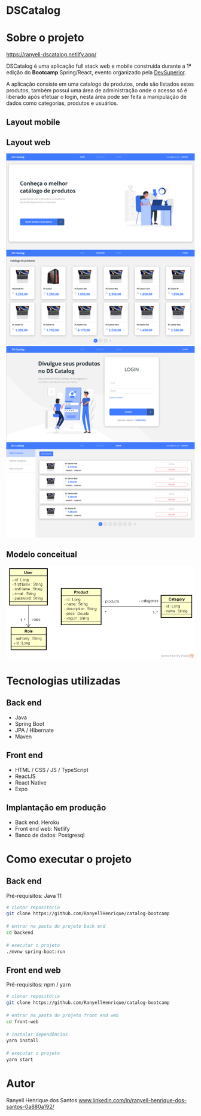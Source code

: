 # DSCatalog

# Sobre o projeto

https://ranyell-dscatalog.netlify.app/

DSCatalog é uma aplicação full stack web e mobile construída durante a 1ª edição do **Bootcamp** Spring/React, evento organizado pela [DevSuperior](https://devsuperior.com "Site da DevSuperior").

A aplicação consiste em uma catalogo de produtos, onde são listados estes produtos, também possui uma área de administração onde o acesso só é liberado após efetuar o login, nesta área pode ser feita a manipulação de dados como categorias, produtos e usuários.

## Layout mobile

## Layout web
![webHome](https://github.com/RanyellHenrique/assets/blob/main/dscatalog/Home.png) 
![webCatalog](https://github.com/RanyellHenrique/assets/blob/main/dscatalog/Catalogo.png)
![webCatalog](https://github.com/RanyellHenrique/assets/blob/main/dscatalog/Login.png)
![webCatalog](https://github.com/RanyellHenrique/assets/blob/main/dscatalog/Admin.png)

## Modelo conceitual
![Modelo Conceitual](https://github.com/RanyellHenrique/assets/blob/main/dscatalog/modeloConceitual.png)

# Tecnologias utilizadas
## Back end
- Java
- Spring Boot
- JPA / Hibernate
- Maven
## Front end
- HTML / CSS / JS / TypeScript
- ReactJS
- React Native
- Expo
## Implantação em produção
- Back end: Heroku
- Front end web: Netlify
- Banco de dados: Postgresql

# Como executar o projeto

## Back end
Pré-requisitos: Java 11

```bash
# clonar repositório
git clone https://github.com/RanyellHenrique/catalog-bootcamp

# entrar na pasta do projeto back end
cd backend

# executar o projeto
./mvnw spring-boot:run
```

## Front end web
Pré-requisitos: npm / yarn

```bash
# clonar repositório
git clone https://github.com/RanyellHenrique/catalog-bootcamp

# entrar na pasta do projeto front end web
cd front-web

# instalar dependências
yarn install

# executar o projeto
yarn start
```

# Autor

Ranyell Henrique dos Santos
www.linkedin.com/in/ranyell-henrique-dos-santos-0a880a192/

